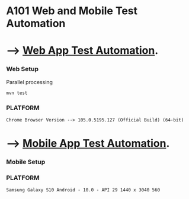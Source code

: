 # A101 Web and Mobile Test Automation

# --> [Web App Test Automation](https://github.com/ferhatft/a101_first_case.git/).
### Web Setup
Parallel processing
```
mvn test
```
### PLATFORM
```
Chrome Browser Version --> 105.0.5195.127 (Official Build) (64-bit)
```
##   

# --> [Mobile App Test Automation](https://github.com/ferhatft/a101_first_case_mobil/).
### Mobile Setup

### PLATFORM

```
Samsung Galaxy S10 Android - 10.0 - API 29 1440 x 3040 560 

```
